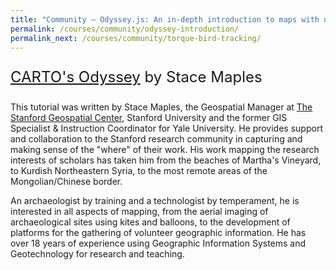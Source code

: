 ```yaml
---
title: "Community — Odyssey.js: An in-depth introduction to maps with narratives"
permalink: /courses/community/odyssey-introduction/
permalink_next: /courses/community/torque-bird-tracking/
---
```


<div style="font-size: 24px; margin: 25px 0px;"><a href="http://mapninja.github.io/CartoDB_Odyssey_Tutorial_for_Story_Maps/">CARTO's Odyssey</a> by Stace Maples</div>

<div class="Lesson-info">
  <p>This tutorial was written by Stace Maples, the Geospatial Manager at <a href="http://gis.stanford.edu/">The Stanford Geospatial Center</a>, Stanford University and the former GIS Specialist &amp; Instruction Coordinator for Yale University. He provides support and collaboration to the Stanford research community in capturing and making sense of the "where" of their work. His work mapping the research interests of scholars has taken him from the beaches of Martha's Vineyard, to Kurdish Northeastern Syria, to the most remote areas of the Mongolian/Chinese border.</p>
  <p>An archaeologist by training and a technologist by temperament, he is interested in all aspects of mapping, from the aerial imaging of archaeological sites using kites and balloons, to the development of platforms for the gathering of volunteer geographic information. He has over 18 years of experience using Geographic Information Systems and Geotechnology for research and teaching.</p>
</div>

